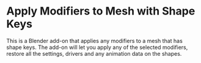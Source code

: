 # Apply Modifiers to Mesh with Shape Keys

This is a Blender add-on that applies any modifiers to a mesh that has shape keys. The add-on will let you apply any of the selected modifiers, restore all the settings, drivers and any animation data on the shapes.
